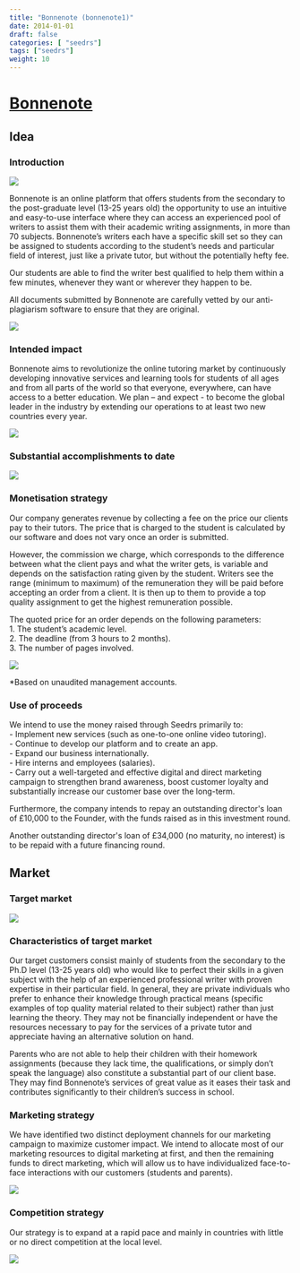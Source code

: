 ```yaml
---
title: "Bonnenote (bonnenote1)"
date: 2014-01-01
draft: false
categories: [ "seedrs"]
tags: ["seedrs"]
weight: 10
---
```


# [Bonnenote](https://www.seedrs.com/bonnenote1)

## Idea

### Introduction

![](/img/seedrs/uploads/startup/section_image/image/13526/93uq303zfp8twfljnsr00oaq0kkh1n/citationForbes.png?rect=66%2C0%2C512%2C78&w=600&fit=clip&s=af478ce167a46087054f4026396ce4ed)

Bonnenote is an online platform that offers students from the secondary to the post-graduate level (13-25 years old) the opportunity to use an intuitive and easy-to-use interface where they can access an experienced pool of writers to assist them with their academic writing assignments, in more than 70 subjects. Bonnenote’s writers each have a specific skill set so they can be assigned to students according to the student’s needs and particular field of interest, just like a private tutor, but without the potentially hefty fee.

Our students are able to find the writer best qualified to help them within a few minutes, whenever they want or wherever they happen to be.

All documents submitted by Bonnenote are carefully vetted by our anti-plagiarism software to ensure that they are original.

![](/img/seedrs/uploads/startup/section_image/image/13510/t1afe4x8rz61s3wd1zjgv4fsp0dtumf/3mins2.jpg?rect=0%2C0%2C1200%2C2694&w=600&fit=clip&s=a9ed328bcfafba6673d97fb70f6e20c2)

### Intended impact

Bonnenote aims to revolutionize the online tutoring market by continuously developing innovative services and learning tools for students of all ages and from all parts of the world so that everyone, everywhere, can have access to a better education. We plan – and expect - to become the global leader in the industry by extending our operations to at least two new countries every year.

![](/img/seedrs/uploads/startup/section_image/image/13506/ghp3fmd9kfiiba762lur3f4sgd7jce4/ourgoals2.png?rect=0%2C0%2C660%2C660&w=600&fit=clip&s=4a97b6a7fff707815582032a0a1403d5)

### Substantial accomplishments to date

![](/img/seedrs/uploads/startup/section_image/image/13504/skhltu4mpefe4qnx8zfw3q3kgp6lyoe/Kpi2.png?rect=-4%2C0%2C660%2C927&w=600&fit=clip&s=5f36b14e6270f6186a785534e388d158)

### Monetisation strategy

Our company generates revenue by collecting a fee on the price our clients pay to their tutors. The price that is charged to the student is calculated by our software and does not vary once an order is submitted.

However, the commission we charge, which corresponds to the difference between what the client pays and what the writer gets, is variable and depends on the satisfaction rating given by the student. Writers see the range (minimum to maximum) of the remuneration they will be paid before accepting an order from a client. It is then up to them to provide a top quality assignment to get the highest remuneration possible.

The quoted price for an order depends on the following parameters: <br>1. The student’s academic level. <br>2. The deadline (from 3 hours to 2 months). <br>3. The number of pages involved.

![](/img/seedrs/uploads/startup/section_image/image/13505/ke89re1sdw0ernnh2vv8ckqe8q1wwzp/Average.png?w=600&fit=clip&s=9e7d309fb73ade6d0b815c63d09279ef)

*Based on unaudited management accounts.

### Use of proceeds

We intend to use the money raised through Seedrs primarily to: <br>- Implement new services (such as one-to-one online video tutoring). <br>- Continue to develop our platform and to create an app. <br>- Expand our business internationally. <br>- Hire interns and employees (salaries). <br>- Carry out a well-targeted and effective digital and direct marketing campaign to strengthen brand awareness, boost customer loyalty and substantially increase our customer base over the long-term.

Furthermore, the company intends to repay an outstanding director's loan of £10,000 to the Founder, with the funds raised as in this investment round.

Another outstanding director's loan of £34,000 (no maturity, no interest) is to be repaid with a future financing round.

## Market

### Target market

![](/img/seedrs/uploads/startup/section_image/image/13507/24l7ci9ifuzgar6ev9zxsl8bn8gpxdr/target2.png?rect=0%2C6%2C660%2C599&w=600&fit=clip&s=723441c84b82724a25750e6b31e05f03)

### Characteristics of target market

Our target customers consist mainly of students from the secondary to the Ph.D level (13-25 years old) who would like to perfect their skills in a given subject with the help of an experienced professional writer with proven expertise in their particular field. In general, they are private individuals who prefer to enhance their knowledge through practical means (specific examples of top quality material related to their subject) rather than just learning the theory. They may not be financially independent or have the resources necessary to pay for the services of a private tutor and appreciate having an alternative solution on hand.

Parents who are not able to help their children with their homework assignments (because they lack time, the qualifications, or simply don’t speak the language) also constitute a substantial part of our client base. They may find Bonnenote’s services of great value as it eases their task and contributes significantly to their children’s success in school.

### Marketing strategy

We have identified two distinct deployment channels for our marketing campaign to maximize customer impact. We intend to allocate most of our marketing resources to digital marketing at first, and then the remaining funds to direct marketing, which will allow us to have individualized face-to-face interactions with our customers (students and parents).

![](/img/seedrs/uploads/startup/section_image/image/13508/d2fjdqwlg85uwiu7pmxyyhmhhwst8hp/Marketing_campaign2.png?rect=0%2C0%2C660%2C956&w=600&fit=clip&s=d90cd3162167ed36e1425025af5f6e39)

### Competition strategy

Our strategy is to expand at a rapid pace and mainly in countries with little or no direct competition at the local level.

![](/img/seedrs/uploads/startup/section_image/image/13509/207h0j3wi5h9k24p400xx96dvjwfk3n/ExpansionStrategy.png?rect=0%2C0%2C660%2C770&w=600&fit=clip&s=b48c9215c869e942087682124b38720f)

